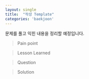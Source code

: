```yaml
---
layout: single
title:  "작성 Template"
categories: 'baekjoon'
---
```


문제를 풀고 익힌 내용을 정리할 예정입니다.

>Pain point
>
>

>Lesson Learned
>
>

>Question
>
>

>Solution
>
>
